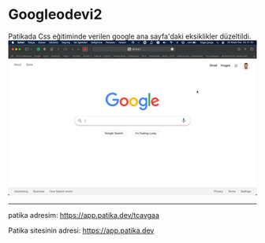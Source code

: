 # Googleodevi2

Patikada Css eğitiminde verilen google ana sayfa'daki eksiklikler düzeltildi.
![Ekran Alıntısı](https://github.com/Cavga1903/kodluyoruz-css-odev-3/blob/master/assets/Ekran%20Resmi%202023-04-23%2003.31.02.png)

---

patika adresim: https://app.patika.dev/tcavgaa

Patika sitesinin adresi: https://app.patika.dev
